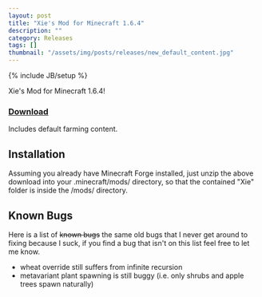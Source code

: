 ```yaml
---
layout: post
title: "Xie's Mod for Minecraft 1.6.4"
description: ""
category: Releases
tags: []
thumbnail: "/assets/img/posts/releases/new_default_content.jpg"
---
```

{% include JB/setup %}

Xie's Mod for Minecraft 1.6.4!

### [Download](/assets/files/downloads/releases/2013_Nov_18/Xie%27s%20Mod%20Nov18%20for%20Minecraft%201.6.4.zip)

Includes default farming content.

<!--more-->

## Installation

Assuming you already have Minecraft Forge installed, just unzip the above download into your .minecraft/mods/ directory, so that the contained "Xie" folder is inside the /mods/ directory.

## Known Bugs

Here is a list of ~~known bugs~~ the same old bugs that I never get around to fixing because I suck, if you find a bug that isn't on this list feel free to let me know.

* wheat override still suffers from infinite recursion
* metavariant plant spawning is still buggy (i.e. only shrubs and apple trees spawn naturally)